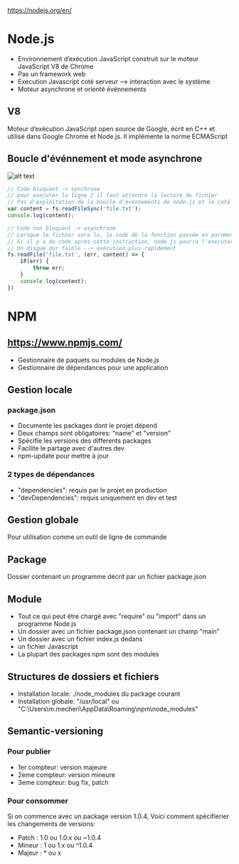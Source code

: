 https://nodejs.org/en/

# Node.js
* Environnement d’exécution JavaScript construit sur le moteur JavaScript V8 de Chrome
* Pas un framework web
* Execution Javascript coté serveur --> interaction avec le système
* Moteur asynchrone et orienté événnements

## V8
Moteur d’exécution JavaScript open source de Google, écrit en C++ et utilisé dans Google Chrome et Node.js. Il implémente la norme ECMAScript

## Boucle d'événnement et mode asynchrone
![alt text](https://github.com/mecheri/formation-angular/blob/master/Images/event-loop.jpg)

```javascript
// Code bloquant -> synchrone
// pour executer la ligne 2 il faut attendre la lecture du fichier
// Pas d'exploitation de la boucle d'événnements de node.js et le coté async
var content = fs.readFileSync('file.txt');
console.log(content);
```

```javascript
// Code non bloquant -> asynchrone
// Lorsque le fichier sera lu, le code de la fonction passée en parametre sera exécuté
// Si il y a du code apres cette instruction, node.js pourra l'executer en attendant d'avoir les informations sur le fichier en cours de lecture
// Un disque dur faible --> exécution plus rapidement
fs.readFile('file.txt', (err, content) => {
    if(err) {
        throw err;
    }
    console.log(content);
})
```

# NPM
## https://www.npmjs.com/
* Gestionnaire de paquets ou modules de Node.js
* Gestionnaire de dépendances pour une application

## Gestion locale
### package.json
* Documente les packages dont le projet dépend
* Deux champs sont obligatoires: "name" et "version"
* Spécifie les versions des differents packages
* Facilite le partage avec d'autres dev
* npm-update pour mettre à jour
### 2 types de dépendances
* "dependencies": requis par le projet en production
* "devDependencies": requis uniquement en dev et test

## Gestion globale
Pour utilisation comme un outil de ligne de commande

## Package
Dossier contenant un programme décrit par un fichier package.json

## Module
* Tout ce qui peut être chargé avec "require" ou "import" dans un programme Node.js
* Un dossier avec un fichier package.json contenant un champ "main"
* Un dossier avec un fichier index.js dedans
* un fichier Javascript
* La plupart des packages npm sont des modules

## Structures de dossiers et fichiers
* Installation locale: ./node_modules du package courant
* Installation globale: "/usr/local" ou "C:\Users\m.mecheri\AppData\Roaming\npm\node_modules"

## Semantic-versioning
### Pour publier
* 1er  compteur: version majeure
* 2eme compteur: version mineure
* 3eme compteur: bug fix, patch

### Pour consommer
Si on commence avec un package version 1.0.4,
Voici comment spécifierier les changements de versions:
* Patch  : 1.0 ou 1.0.x ou ~1.0.4
* Mineur : 1 ou 1.x ou ^1.0.4
* Majeur : * ou x